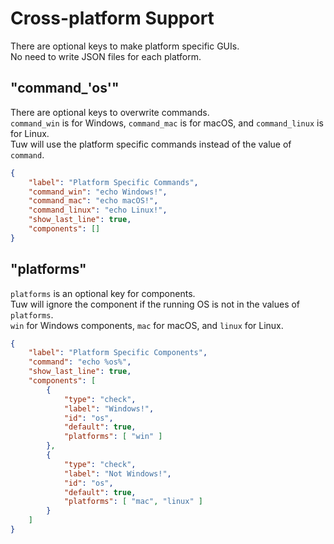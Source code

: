 # Cross-platform Support

There are optional keys to make platform specific GUIs.  
No need to write JSON files for each platform.  

## "command_'os'"

There are optional keys to overwrite commands.  
`command_win` is for Windows, `command_mac` is for macOS, and `command_linux` is for Linux.  
Tuw will use the platform specific commands instead of the value of `command`.  

```json
{
    "label": "Platform Specific Commands",
    "command_win": "echo Windows!",
    "command_mac": "echo macOS!",
    "command_linux": "echo Linux!",
    "show_last_line": true,
    "components": []
}
```

## "platforms"

`platforms` is an optional key for components.  
Tuw  will ignore the component if the running OS is not in the values of `platforms`.  
`win` for Windows components, `mac` for macOS, and `linux` for Linux.  

```json
{
    "label": "Platform Specific Components",
    "command": "echo %os%",
    "show_last_line": true,
    "components": [
        {
            "type": "check",
            "label": "Windows!",
            "id": "os",
            "default": true,
            "platforms": [ "win" ]
        },
        {
            "type": "check",
            "label": "Not Windows!",
            "id": "os",
            "default": true,
            "platforms": [ "mac", "linux" ]
        }
    ]
}
```
